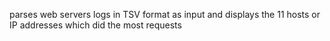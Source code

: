  parses web servers logs in TSV format as input and displays the 11 hosts or IP addresses which did the most requests
